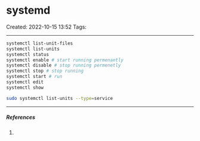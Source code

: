# systemd
Created: 2022-10-15 13:52
Tags: 
____
``` bash
systemctl list-unit-files
systemctl list-units
systemctl status
systemctl enable # start running permenantly
systemctl disable # stop running permenetly
systemctl stop # stop running
systemctl start # run
systemctl edit 
systemctl show

sudo systemctl list-units --type=service
```


_____
##### References
1.

